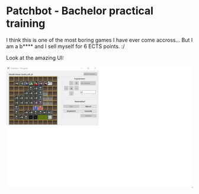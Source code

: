 Patchbot - Bachelor practical training
======================================

I think this is one of the most boring games I have ever come accross... But I am a b**** and I sell myself for 6 ECTS points. :/

Look at the amazing UI:

![Image](pb_win_img.jpg "UI")
